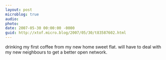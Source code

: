 ```yaml
---
layout: post
microblog: true
audio: 
photo: 
date: 2007-05-30 00:00:00 -0000
guid: http://xtof.micro.blog/2007/05/30/t83587602.html
---
```

drinking my first coffee from my new home sweet flat. will have to deal with my new neighbours to get a better open network.
